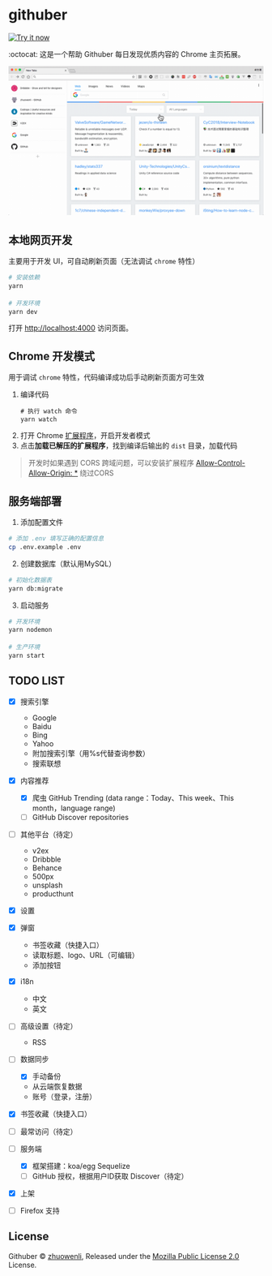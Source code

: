 # githuber

<a target="_blank" href="https://chrome.google.com/webstore/detail/githuber/janmcneaglgklfljjcpihkkomeghljnf"><img alt="Try it now" src="https://raw.github.com/GoogleChrome/chrome-app-samples/master/tryitnowbutton.png" title="Click here to install this sample from the Chrome Web Store"></img></a>

:octocat: 这是一个帮助 Githuber 每日发现优质内容的 Chrome 主页拓展。

![](./assets/action.gif)

## 本地网页开发

主要用于开发 UI，可自动刷新页面（无法调试 `chrome` 特性）

```bash
# 安装依赖
yarn

# 开发环境
yarn dev
```

打开 [http://localhost:4000](localhost:4000) 访问页面。

## Chrome 开发模式

用于调试 `chrome` 特性，代码编译成功后手动刷新页面方可生效

1. 编译代码
    ```
    # 执行 watch 命令
    yarn watch
    ```
2. 打开 Chrome [扩展程序](chrome://extensions/)，开启开发者模式
3. 点击**加载已解压的扩展程序**，找到编译后输出的 `dist` 目录，加载代码

> 开发时如果遇到 CORS 跨域问题，可以安装扩展程序 [Allow-Control-Allow-Origin: *](https://chrome.google.com/webstore/detail/allow-control-allow-origi/nlfbmbojpeacfghkpbjhddihlkkiljbi) 绕过CORS


## 服务端部署

1. 添加配置文件

```bash
# 添加 .env 填写正确的配置信息
cp .env.example .env
```

2. 创建数据库（默认用MySQL）

```bash
# 初始化数据表
yarn db:migrate
```

3. 启动服务

```bash
# 开发环境
yarn nodemon

# 生产环境
yarn start
```

## TODO LIST

- [x] 搜索引擎
    - Google
    - Baidu
    - Bing
    - Yahoo
    - 附加搜索引擎（用%s代替查询参数）
    - 搜索联想
- [x] 内容推荐
    - [x] 爬虫 GitHub Trending (data range：Today、This week、This month，language range)
    - [ ] GitHub Discover repositories
- [ ] 其他平台（待定）
    - v2ex
    - Dribbble
    - Behance
    - 500px
    - unsplash
    - producthunt
- [x] 设置
- [x] 弹窗
    - 书签收藏（快捷入口）
    - 读取标题、logo、URL（可编辑）
    - 添加按钮
- [x] i18n
    - 中文
    - 英文
- [ ] 高级设置（待定）
    - RSS
- [ ] 数据同步
    - [x] 手动备份
    - 从云端恢复数据
    - 账号（登录，注册）
- [x] 书签收藏（快捷入口）
- [ ] 最常访问（待定）
- [ ] 服务端
    - [x] 框架搭建：koa/egg Sequelize
    - [ ] GitHub 授权，根据用户ID获取 Discover（待定）
- [x] 上架
- [ ] Firefox 支持


## License
Githuber © [zhuowenli](https://github.com/zhuowenli), Released under the [Mozilla Public License 2.0](./LICENSE) License.
